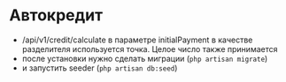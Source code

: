 # Автокредит

- /api/v1/credit/calculate в параметре initialPayment в качестве разделителя используется точка. Целое число также принимается
- после установки нужно сделать миграции (`php artisan migrate`)
- и запустить seeder (`php artisan db:seed`)
